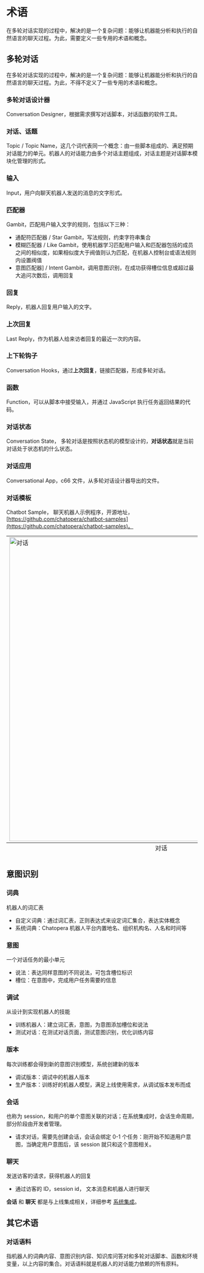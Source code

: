 # 术语

在多轮对话实现的过程中，解决的是一个复杂问题：能够让机器能分析和执行的自然语言的聊天过程。为此，需要定义一些专用的术语和概念。

## 多轮对话

在多轮对话实现的过程中，解决的是一个复杂问题：能够让机器能分析和执行的自然语言的聊天过程。为此，不得不定义了一些专用的术语和概念。


### 多轮对话设计器
Conversation Designer，根据需求撰写对话脚本，对话函数的软件工具。

### 对话、话题
Topic / Topic Name，这几个词代表同一个概念：由一些脚本组成的、满足预期对话能力的单元。机器人的对话能力由多个对话主题组成，对话主题是对话脚本模块化管理的形式。


### 输入
Input，用户向聊天机器人发送的消息的文字形式。


### 匹配器
Gambit，匹配用户输入文字的规则，包括以下三种：

* 通配符匹配器 / Star Gambit，写法规则，约束字符串集合
* 模糊匹配器 / Like Gambit，使用机器学习匹配用户输入和匹配器包括的成员之间的相似度，如果相似度大于阀值则认为匹配，在机器人控制台或语法规则内设置阀值
* 意图匹配器] / Intent Gambit，调用意图识别，在成功获得槽位信息或超过最大追问次数后，调用回复

### 回复
Reply，机器人回复用户输入的文字。

### 上次回复
Last Reply，作为机器人给来访者回复的最近一次的内容。

### 上下轮钩子
Conversation Hooks，通过**上次回复**，链接匹配器，形成多轮对话。

### 函数
Function，可以从脚本中接受输入，并通过 JavaScript 执行任务返回结果的代码。

### 对话状态

Conversation State， 多轮对话是按照状态机的模型设计的，**对话状态**就是当前对话处于状态机的什么状态。

### 对话应用 

Conversational App，c66 文件，从多轮对话设计器导出的文件。

### 对话模板
Chatbot Sample， 聊天机器人示例程序，开源地址，[https://github.com/chatopera/chatbot-samples](https://github.com/chatopera/chatbot-samples)。


<table class="image">
<caption align="bottom">对话</caption>
<tr><td><img width="800" src="../../../images/products/cde/cde-15.png" alt="对话"/></td></tr>
</table>



## 意图识别

### 词典

机器人的词汇表

- 自定义词典：通过词汇表，正则表达式来设定词汇集合，表达实体概念
- 系统词典：Chatopera 机器人平台内置地名、组织机构名、人名和时间等

### 意图

一个对话任务的最小单元

- 说法：表达同样意图的不同说法，可包含槽位标识
- 槽位：在意图中，完成用户任务需要的信息

### 调试

从设计到实现机器人的技能

- 训练机器人：建立词汇表，意图，为意图添加槽位和说法
- 测试对话：在测试对话页面，测试意图识别，优化训练内容

### 版本

每次训练都会得到新的意图识别模型，系统创建新的版本

- 调试版本：调试中的机器人版本
- 生产版本：训练好的机器人模型，满足上线使用需求，从调试版本发布而成

### 会话

也称为 session，和用户的单个意图关联的对话；在系统集成时，会话生命周期，部分阶段由开发者管理。

- 请求对话，需要先创建会话，会话会绑定 0-1 个任务：刚开始不知道用户意图，当确定用户意图后，该 session 就只和这个意图相关。

### 聊天

发送访客的请求，获得机器人的回复

- 通过访客的 ID，session id， 文本消息和机器人进行聊天

**会话** 和 **聊天** 都是与上线集成相关，详细参考 [系统集成](/products/chatbot-platform/references/sdk/chatbot/chat.html#检索意图识别)。


## 其它术语

### 对话语料

指机器人的词典内容、意图识别内容、知识库问答对和多轮对话脚本、函数和环境变量，以上内容的集合。对话语料就是机器人的对话能力依赖的所有原料。

